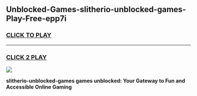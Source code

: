 
## Unblocked-Games-slitherio-unblocked-games-Play-Free-epp7i
<h3>
<a href="https://premium76.site?title=slitherio-unblocked-games&ref=23A">CLICK TO PLAY</a></h3>
<hr>

<h3>
<a href="https://premium76.site?title=slitherio-unblocked-games&ref=23A">CLICK 2 PLAY</a>
  
</h3>

<a href="https://premium76.site?title=slitherio-unblocked-games&ref=23A"><img src="https://clearcache.store/games.png"></a>


**slitherio-unblocked-games games unblocked: Your Gateway to Fun and Accessible Online Gaming**
